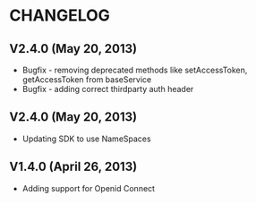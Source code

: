 
CHANGELOG
========= 
V2.4.0 (May 20, 2013)
---------------------------------------------------------------------------------------
   * Bugfix - removing deprecated methods like setAccessToken, getAccessToken from baseService 
   * Bugfix - adding correct thirdparty auth header
   
V2.4.0 (May 20, 2013)
---------------------------------------------------------------------------------------
   * Updating SDK to use NameSpaces
   

V1.4.0 (April 26, 2013)
---------------------------------------------------------------------------------------
   * Adding support for Openid Connect
   

